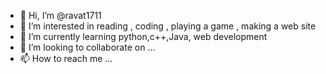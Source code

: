 - 👋 Hi, I’m @ravat1711
- 👀 I’m interested in reading , coding , playing a game , making a web site 
- 🌱 I’m currently learning python,c++,Java, web development
- 💞️ I’m looking to collaborate on ...
- 📫 How to reach me ...

<!---
ravat1711/ravat1711 is a ✨ special ✨ repository because its `README.md` (this file) appears on your GitHub profile.
You can click the Preview link to take a look at your changes.
--->
